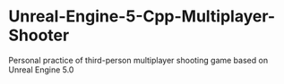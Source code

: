 # Unreal-Engine-5-Cpp-Multiplayer-Shooter
Personal practice of third-person multiplayer shooting game based on Unreal Engine 5.0

